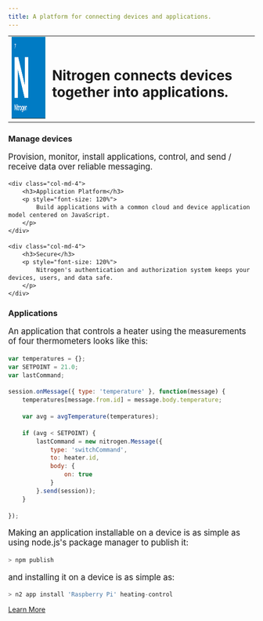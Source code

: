 ```yaml
---
title: A platform for connecting devices and applications.
---
```


<table width=100%>
    <tr>
        <td>
            <img class="logo" src="images/logo.png" width="166" height="167" />
        </td>
        <td>
            <h1 class="text-center">Nitrogen connects devices together into applications.</h1>
        </td>
    </tr>
</table>

<div class="row" style="margin-top: 20px">
    <div class="col-md-4">
        <h3>Manage devices</h3>
        <p style="font-size: 120%">
            Provision, monitor, install applications, control, and send / receive data over reliable messaging.
        </p>
    </div>

    <div class="col-md-4">
        <h3>Application Platform</h3>
        <p style="font-size: 120%">
            Build applications with a common cloud and device application model centered on JavaScript.
        </p>
    </div>

    <div class="col-md-4">
        <h3>Secure</h3>
        <p style="font-size: 120%">
            Nitrogen's authentication and authorization system keeps your devices, users, and data safe.
        </p>
    </div>
</div>

<h3>Applications</h3>

<p style="font-size: 120%">
   An application that controls a heater using the measurements of four thermometers looks like this:
</p>

```javascript
var temperatures = {};
var SETPOINT = 21.0;
var lastCommand;

session.onMessage({ type: 'temperature' }, function(message) {
    temperatures[message.from.id] = message.body.temperature;

    var avg = avgTemperature(temperatures);

    if (avg < SETPOINT) {
        lastCommand = new nitrogen.Message({
            type: 'switchCommand',
            to: heater.id,
            body: {
                on: true
            }
        }.send(session));
    }

});
```

<p style="font-size: 120%">
    Making an application installable on a device is as simple as using node.js's package manager to publish it:
</p>

```javascript
> npm publish
```

<p style="font-size: 120%">
    and installing it on a device is as simple as:
</p>

```javascript
> n2 app install 'Raspberry Pi' heating-control
```

<a href="/docs/concepts/overview.html" class="btn green"  style="margin-top: 10px">Learn More</a>
